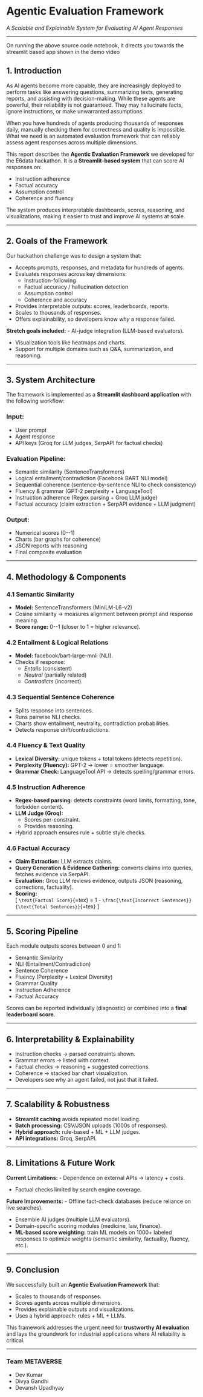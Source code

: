# Agentic Evaluation Framework

*A Scalable and Explainable System for Evaluating AI Agent Responses*

------------------------------------------------------------------------

On running the above source code notebook, it directs you towards the streamlit based app shown in the demo video

## 1. Introduction

As AI agents become more capable, they are increasingly deployed to
perform tasks like answering questions, summarizing texts, generating
reports, and assisting with decision-making. While these agents are
powerful, their reliability is not guaranteed. They may hallucinate
facts, ignore instructions, or make unwarranted assumptions.

When you have hundreds of agents producing thousands of responses daily,
manually checking them for correctness and quality is impossible. What
we need is an automated evaluation framework that can reliably assess
agent responses across multiple dimensions.

This report describes the **Agentic Evaluation Framework** we developed
for the E6data hackathon. It is a **Streamlit-based system** that can
score AI responses on:

-   Instruction adherence
-   Factual accuracy
-   Assumption control
-   Coherence and fluency

The system produces interpretable dashboards, scores, reasoning, and
visualizations, making it easier to trust and improve AI systems at
scale.

------------------------------------------------------------------------

## 2. Goals of the Framework

Our hackathon challenge was to design a system that:

-   Accepts prompts, responses, and metadata for hundreds of agents.
-   Evaluates responses across key dimensions:
    -   Instruction-following
    -   Factual accuracy / hallucination detection
    -   Assumption control
    -   Coherence and accuracy
-   Provides interpretable outputs: scores, leaderboards, reports.
-   Scales to thousands of responses.
-   Offers explainability, so developers know *why* a response failed.

**Stretch goals included:** - AI-judge integration (LLM-based
evaluators).
- Visualization tools like heatmaps and charts.
- Support for multiple domains such as Q&A, summarization, and
reasoning.

------------------------------------------------------------------------

## 3. System Architecture

The framework is implemented as a **Streamlit dashboard application**
with the following workflow:

### Input:

-   User prompt
-   Agent response
-   API keys (Groq for LLM judges, SerpAPI for factual checks)

### Evaluation Pipeline:

-   Semantic similarity (SentenceTransformers)
-   Logical entailment/contradiction (Facebook BART NLI model)
-   Sequential coherence (sentence-by-sentence NLI to check
    consistency)
-   Fluency & grammar (GPT-2 perplexity + LanguageTool)
-   Instruction adherence (Regex parsing + Groq LLM judge)
-   Factual accuracy (claim extraction + SerpAPI evidence + LLM
    judgment)

### Output:

-   Numerical scores (0--1)
-   Charts (bar graphs for coherence)
-   JSON reports with reasoning
-   Final composite evaluation

------------------------------------------------------------------------

## 4. Methodology & Components

### 4.1 Semantic Similarity

-   **Model:** SentenceTransformers (MiniLM-L6-v2)
-   Cosine similarity → measures alignment between prompt and response
    meaning.
-   **Score range:** 0--1 (closer to 1 = higher relevance).

### 4.2 Entailment & Logical Relations

-   **Model:** facebook/bart-large-mnli (NLI).
-   Checks if response:
    -   *Entails* (consistent)
    -   *Neutral* (partially related)
    -   *Contradicts* (incorrect).

### 4.3 Sequential Sentence Coherence

-   Splits response into sentences.
-   Runs pairwise NLI checks.
-   Charts show entailment, neutrality, contradiction probabilities.
-   Detects response drift/contradictions.

### 4.4 Fluency & Text Quality

-   **Lexical Diversity:** unique tokens ÷ total tokens (detects
    repetition).
-   **Perplexity (Fluency):** GPT-2 → lower = smoother language.
-   **Grammar Check:** LanguageTool API → detects spelling/grammar
    errors.

### 4.5 Instruction Adherence

-   **Regex-based parsing:** detects constraints (word limits,
    formatting, tone, forbidden content).
-   **LLM Judge (Groq):**
    -   Scores per-constraint.
    -   Provides reasoning.
-   Hybrid approach ensures rule + subtle style checks.

### 4.6 Factual Accuracy

-   **Claim Extraction:** LLM extracts claims.
-   **Query Generation & Evidence Gathering:** converts claims into
    queries, fetches evidence via SerpAPI.
-   **Evaluation:** Groq LLM reviews evidence, outputs JSON (reasoning,
    corrections, factuality).
-   **Scoring:**\
    \[ `\text{Factual Score}`{=tex} = 1 -
    `\frac{\text{Incorrect Sentences}}{\text{Total Sentences}}`{=tex} \]

------------------------------------------------------------------------

## 5. Scoring Pipeline

Each module outputs scores between 0 and 1:

-   Semantic Similarity
-   NLI (Entailment/Contradiction)
-   Sentence Coherence
-   Fluency (Perplexity + Lexical Diversity)
-   Grammar Quality
-   Instruction Adherence
-   Factual Accuracy

Scores can be reported individually (diagnostic) or combined into a
**final leaderboard score**.

------------------------------------------------------------------------

## 6. Interpretability & Explainability

-   Instruction checks → parsed constraints shown.
-   Grammar errors → listed with context.
-   Factual checks → reasoning + suggested corrections.
-   Coherence → stacked bar chart visualization.
-   Developers see *why* an agent failed, not just that it failed.

------------------------------------------------------------------------

## 7. Scalability & Robustness

-   **Streamlit caching** avoids repeated model loading.
-   **Batch processing:** CSV/JSON uploads (1000s of responses).
-   **Hybrid approach:** rule-based + ML + LLM judges.
-   **API integrations:** Groq, SerpAPI.

------------------------------------------------------------------------

## 8. Limitations & Future Work

**Current Limitations:** - Dependence on external APIs → latency +
costs.
- Factual checks limited by search engine coverage.

**Future Improvements:** - Offline fact-check databases (reduce reliance
on live searches).
- Ensemble AI judges (multiple LLM evaluators).
- Domain-specific scoring modules (medicine, law, finance).
- **ML-based score weighting:** train ML models on 1000+ labeled
responses to optimize weights (semantic similarity, factuality, fluency,
etc.).

------------------------------------------------------------------------

## 9. Conclusion

We successfully built an **Agentic Evaluation Framework** that:

-   Scales to thousands of responses.
-   Scores agents across multiple dimensions.
-   Provides explainable outputs and visualizations.
-   Uses a hybrid approach: rules + ML + LLMs.

This framework addresses the urgent need for **trustworthy AI
evaluation** and lays the groundwork for industrial applications where
AI reliability is critical.

------------------------------------------------------------------------

### Team METAVERSE

-   Dev Kumar
-   Divya Gandhi
-   Devansh Upadhyay
